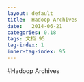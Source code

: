 ```yaml
---
layout: default
title:  Hadoop Archives
date:   2014-06-21
categories: 0.18
tags: 文档 95
tag-index: 1
inner-tag-index: 95
---
```


#Hadoop Archives